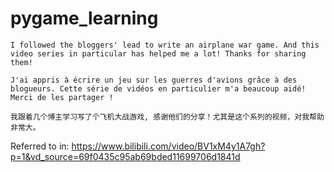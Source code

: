# pygame_learning

    I followed the bloggers' lead to write an airplane war game. And this video series in particular has helped me a lot! Thanks for sharing them!

    J'ai appris à écrire un jeu sur les guerres d'avions grâce à des blogueurs. Cette série de vidéos en particulier m'a beaucoup aidé! Merci de les partager !
    
    我跟着几个博主学习写了个飞机大战游戏, 感谢他们的分享！尤其是这个系列的视频，对我帮助非常大。

Referred to in: https://www.bilibili.com/video/BV1xM4y1A7gh?p=1&vd_source=69f0435c95ab69bded11699706d1841d
